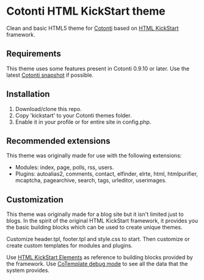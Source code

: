 # Cotonti HTML KickStart theme

Clean and basic HTML5 theme for [Cotonti](http://www.cotonti.com/) based on [HTML KickStart](http://www.99lime.com/) framework.

## Requirements

This theme uses some features present in Cotonti 0.9.10 or later. Use the latest [Cotonti snapshot](https://github.com/Cotonti/Cotonti/zipball/master) if possible.

## Installation

1. Download/clone this repo.
2. Copy 'kickstart' to your Cotonti themes folder.
3. Enable it in your profile or for entire site in config.php.

## Recommended extensions

This theme was originally made for use with the following extensions:

* Modules: index, page, polls, rss, users.
* Plugins: autoalias2, comments, contact, elfinder, elrte, html, htmlpurifier, mcaptcha, pagearchive, search, tags, urleditor, userimages.

## Customization

This theme was originally made for a blog site but it isn't limited just to blogs. In the spirit of the original HTML KickStart framework, it provides you the basic building blocks which can be used to create unique themes.

Customize header.tpl, footer.tpl and style.css to start. Then customize or create custom templates for modules and plugins.

Use [HTML KickStart Elements](http://www.99lime.com/elements/) as reference to building blocks provided by the framework. Use [CoTemplate debug mode](http://www.cotonti.com/docs/ext/themes/cotemplate_debug_mode) to see all the data that the system provides.